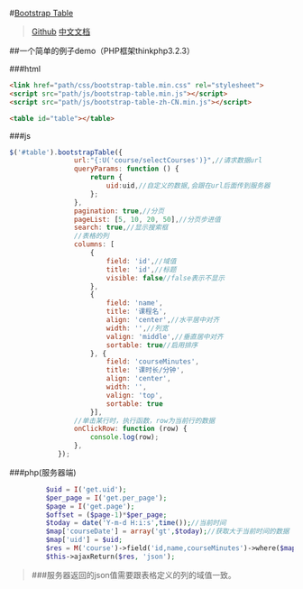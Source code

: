 #[Bootstrap Table](http://issues.wenzhixin.net.cn/bootstrap-table/index.html)
>[Github](https://github.com/wenzhixin/bootstrap-table-examples/blob/master/welcome.html) [中文文档](http://bootstrap-table.wenzhixin.net.cn/zh-cn/documentation/)

##一个简单的例子demo（PHP框架thinkphp3.2.3）

###html
```html
<link href="path/css/bootstrap-table.min.css" rel="stylesheet">
<script src="path/js/bootstrap-table.min.js"></script>
<script src="path/js/bootstrap-table-zh-CN.min.js"></script>

<table id="table"></table>
```
###js
```javascript
$('#table').bootstrapTable({
                url:"{:U('course/selectCourses')}",//请求数据url
                queryParams: function () {
                    return {
                        uid:uid,//自定义的数据,会跟在url后面传到服务器
                    };
                },
                pagination: true,//分页
                pageList: [5, 10, 20, 50],//分页步进值
                search: true,//显示搜索框
                //表格的列
                columns: [
                    {
                        field: 'id',//域值
                        title: 'id',//标题
                        visible: false//false表示不显示
                    },
                    {
                        field: 'name',
                        title: '课程名',
                        align: 'center',//水平居中对齐
                        width: '',//列宽
                        valign: 'middle',//垂直居中对齐
                        sortable: true//启用排序
                    }, {
                        field: 'courseMinutes',
                        title: '课时长/分钟',
                        align: 'center',
                        width: '',
                        valign: 'top',
                        sortable: true
                    }],
                //单击某行时，执行函数，row为当前行的数据
                onClickRow: function (row) {
                    console.log(row);
                },
            });
```
###php(服务器端)
```php
         $uid = I('get.uid');
         $per_page = I('get.per_page');
         $page = I('get.page');
         $offset = ($page-1)*$per_page;
         $today = date('Y-m-d H:i:s',time());//当前时间
         $map['courseDate'] = array('gt',$today);//获取大于当前时间的数据
         $map['uid'] = $uid;
         $res = M('course')->field('id,name,courseMinutes')->where($map)->limit($offset,$per_page)->select();
         $this->ajaxReturn($res, 'json');
```

>###服务器返回的json值需要跟表格定义的列的域值一致。
